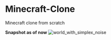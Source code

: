 # Minecraft-Clone
Minecraft clone from scratch

**Snapshot as of now**
![world_with_simplex_noise](https://github.com/Oakmura/Minecraft-Clone/assets/89961585/98c76a31-f84f-4f7a-9d4e-580e43d64621)
